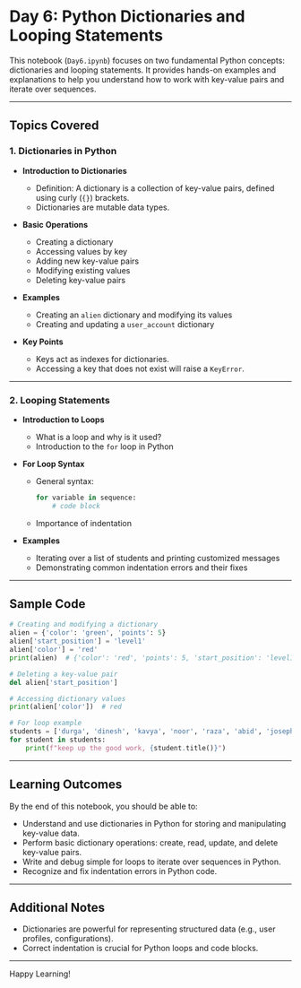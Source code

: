 # Day 6: Python Dictionaries and Looping Statements

This notebook (`Day6.ipynb`) focuses on two fundamental Python concepts: dictionaries and looping statements. It provides hands-on examples and explanations to help you understand how to work with key-value pairs and iterate over sequences.

---

## Topics Covered

### 1. Dictionaries in Python

- **Introduction to Dictionaries**
  - Definition: A dictionary is a collection of key-value pairs, defined using curly (`{}`) brackets.
  - Dictionaries are mutable data types.

- **Basic Operations**
  - Creating a dictionary
  - Accessing values by key
  - Adding new key-value pairs
  - Modifying existing values
  - Deleting key-value pairs

- **Examples**
  - Creating an `alien` dictionary and modifying its values
  - Creating and updating a `user_account` dictionary

- **Key Points**
  - Keys act as indexes for dictionaries.
  - Accessing a key that does not exist will raise a `KeyError`.

---

### 2. Looping Statements

- **Introduction to Loops**
  - What is a loop and why is it used?
  - Introduction to the `for` loop in Python

- **For Loop Syntax**
  - General syntax:
    ```python
    for variable in sequence:
        # code block
    ```
  - Importance of indentation

- **Examples**
  - Iterating over a list of students and printing customized messages
  - Demonstrating common indentation errors and their fixes

---

## Sample Code

```python
# Creating and modifying a dictionary
alien = {'color': 'green', 'points': 5}
alien['start_position'] = 'level1'
alien['color'] = 'red'
print(alien)  # {'color': 'red', 'points': 5, 'start_position': 'level1'}

# Deleting a key-value pair
del alien['start_position']

# Accessing dictionary values
print(alien['color'])  # red

# For loop example
students = ['durga', 'dinesh', 'kavya', 'noor', 'raza', 'abid', 'joseph']
for student in students:
    print(f"keep up the good work, {student.title()}")
```

---

## Learning Outcomes

By the end of this notebook, you should be able to:
- Understand and use dictionaries in Python for storing and manipulating key-value data.
- Perform basic dictionary operations: create, read, update, and delete key-value pairs.
- Write and debug simple for loops to iterate over sequences in Python.
- Recognize and fix indentation errors in Python code.

---

## Additional Notes

- Dictionaries are powerful for representing structured data (e.g., user profiles, configurations).
- Correct indentation is crucial for Python loops and code blocks.

---

Happy Learning!
